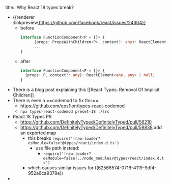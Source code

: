 title:: Why React 18 types break?

- {{renderer :linkpreview,https://github.com/facebook/react/issues/24304}}
	- before
	  ```ts
	  interface FunctionComponent<P = {}> {
	        (props: PropsWithChildren<P>, context?: any): ReactElement<any, any> | null;
	        ...
	  }
	  ```
	- after
	  ```ts
	  interface FunctionComponent<P = {}> {
	    (props: P, context?: any): ReactElement<any, any> | null;
	  }
	  ```
- There is a blog post explaining this [[React Types: Removal Of Implicit Children]]
- There is even a ==codemod to fix this==
	- https://github.com/eps1lon/types-react-codemod
	- `npx types-react-codemod preset-18 ./src`
- React 18 Types PR
	- https://github.com/DefinitelyTyped/DefinitelyTyped/pull/56210
	- https://github.com/DefinitelyTyped/DefinitelyTyped/pull/59838 add an exported map
		- this breaks `require('!raw-loader?esModule=false!@types/react/index.d.ts')`
			- use file path instead:
				- `require('!raw-loader?esModule=false!../node_modules/@types/react/index.d.ts')`
		- which causes similar issues for ((62566574-0718-4119-9df4-952a6ca9378e))
-